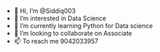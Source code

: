 - 👋 Hi, I’m @Siddiq003
- 👀 I’m interested in Data Science
- 🌱 I’m currently learning Python for Data science
- 💞️ I’m looking to collaborate on Associate
- 📫 To reach me 9042033957

<!---
Siddiq003/Siddiq003 is a ✨ special ✨ repository because its `README.md` (this file) appears on your GitHub profile.
You can click the Preview link to take a look at your changes.
--->
